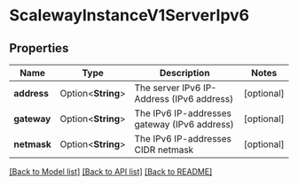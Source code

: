 # ScalewayInstanceV1ServerIpv6

## Properties

Name | Type | Description | Notes
------------ | ------------- | ------------- | -------------
**address** | Option<**String**> | The server IPv6 IP-Address (IPv6 address) | [optional]
**gateway** | Option<**String**> | The IPv6 IP-addresses gateway (IPv6 address) | [optional]
**netmask** | Option<**String**> | The IPv6 IP-addresses CIDR netmask | [optional]

[[Back to Model list]](../README.md#documentation-for-models) [[Back to API list]](../README.md#documentation-for-api-endpoints) [[Back to README]](../README.md)


